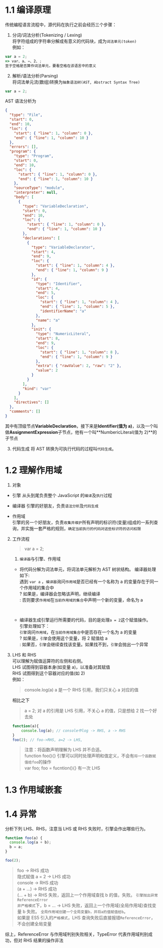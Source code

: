 # 1.1 编译原理

传统编程语言流程中，源代码在执行之前会经历三个步骤：

1. 分词/词法分析(Tokenizing / Lexing)  
   将字符组成的字符串分解成有意义的代码块，成为`词法单元(token)`  
   例如：

```js
var a = 2;
=> var、a、=、2、;
至于空格是否算作词法单元，要看空格在该语言中的意义
```

2. 解析/语法分析(Parsing)  
   将词法单元流(数组)转换为`抽象语法树(AST, Abstract Syntax Tree)`

```js
var a = 2;
```

AST 语法分析为

```json
{
  "type": "File",
  "start": 0,
  "end": 10,
  "loc": {
    "start": { "line": 1, "column": 0 },
    "end": { "line": 1, "column": 10 }
  },
  "errors": [],
  "program": {
    "type": "Program",
    "start": 0,
    "end": 10,
    "loc": {
      "start": { "line": 1, "column": 0 },
      "end": { "line": 1, "column": 10 }
    },
    "sourceType": "module",
    "interpreter": null,
    "body": [
      {
        "type": "VariableDeclaration",
        "start": 0,
        "end": 10,
        "loc": {
          "start": { "line": 1, "column": 0 },
          "end": { "line": 1, "column": 10 }
        },
        "declarations": [
          {
            "type": "VariableDeclarator",
            "start": 4,
            "end": 9,
            "loc": {
              "start": { "line": 1, "column": 4 },
              "end": { "line": 1, "column": 9 }
            },
            "id": {
              "type": "Identifier",
              "start": 4,
              "end": 5,
              "loc": {
                "start": { "line": 1, "column": 4 },
                "end": { "line": 1, "column": 5 },
                "identifierName": "a"
              },
              "name": "a"
            },
            "init": {
              "type": "NumericLiteral",
              "start": 8,
              "end": 9,
              "loc": {
                "start": { "line": 1, "column": 8 },
                "end": { "line": 1, "column": 9 }
              },
              "extra": { "rawValue": 2, "raw": "2" },
              "value": 2
            }
          }
        ],
        "kind": "var"
      }
    ],
    "directives": []
  },
  "comments": []
}
```

其中有顶级节点**VariableDeclaration**，接下来是**Identifier(值为 a)**，以及一个叫做**AssignmentExpression**子节点，他有一个叫**NumbericLiteral(值为 2)**的子节点

3. 代码生成
   将 AST 转换为可执行代码的过程叫`代码生成`。

# 1.2 理解作用域

1. 对象

- 引擎
  从头到尾负责整个 JavaScript 的`编译`及`执行`过程

- 编译器
  引擎的好朋友，负责`语法分析`及`代码生成`

- 作用域  
  引擎的另一个好朋友，负责`收集并维护`所有声明的标识符(变量)组成的一系列查询，并实施一套严格的规则，`确定当前执行的代码对这些标识符的访问权限`

2. 工作流程

   > var a = 2;

   1. `编译器`与引擎、作用域

   - 将代码分解为词法单元，将词法单元解析为 AST 树状结构。
     编译器处理如下:  
      遇到 `var a` ，`编译器`询问`作用域`是否已经有一个名称为 a 的变量存在于同一个作用域的集合中  
      ? 如果是，编译器会忽略该声明，继续编译  
      : 否则要求`作用域`在`当前作用域的集合`中声明一个新的变量，命名为 a

     </br>

   - 编译器生成引擎运行所需要的代码，目的是处理`a = 2`这个赋值操作。  
     引擎处理如下：  
     `引擎`询问`作用域`，在`当前作用域集合`中是否存在一个名为 a 的变量  
     ? 如果是，`引擎`会使用这个变量，将 2 赋值给 a  
     : 如果否，`引擎`会继续查找该变量。如果找不到，`引擎`会抛出一个异常

3. LHS 和 RHS  
   可以理解为赋值运算符的左侧和右侧。  
   LHS 试图得到容器本身(如变量 a)，以准备对其赋值  
   RHS 试图得到这个容器对应的值(如 2)  
   例如：

   > console.log(a) a 是一个 RHS 引用，我们只关心 a 对应的值

   相比之下

   > a = 2; 对 a 的引用是 LHS 引用，不关心 a 的值，只是想给 2 找一个好去处

   ```js
   function(a){
       console.log(a); // console中log -> RHS, a -> RHS
   }
   foo(2); // foo->RHS, a=2 -> LHS,
   ```

   > 注意：将函数声明理解为 LHS 并不合适。  
   > function foo(){} 引擎可以同时处理声明和值定义，不会有`将一个函数赋值给foo`的操作  
   > var foo; foo = fucntion(){} 有一次 LHS

# 1.3 作用域嵌套

# 1.4 异常

分析下列 LHS、RHS，注意当 LHS 或 RHS 失败时，引擎会作出哪些行为。

```js
function foo(a) {
  console.log(a + b);
  b = a;
}

foo(2);
```

> foo -> RHS 成功  
> 隐式赋值 a = 2 -> LHS 成功  
> console -> RHS 成功  
> (a + ...) -> RHS 成功  
> (... + b) -> RHS 失败，返回上一个作用域查找 b 的值，失败。 `引擎抛出异常ReferenceError`  
> `非严格模式`下，b = ... -> LHS 失败，返回上一个作用域(全局作用域)查找变量 b 失败。 `全局作用域创建一个全局变量b，并将a的值赋值给b`。  
> 如果是 ES5 引入的`严格模式`，LHS 查询失败后直接报错`ReferenceError`，不会创建全局变量

综上，ReferenceError 与作用域判别失败相关，TypeError 代表作用域判别成功，但对 RHS 结果的操作非法
